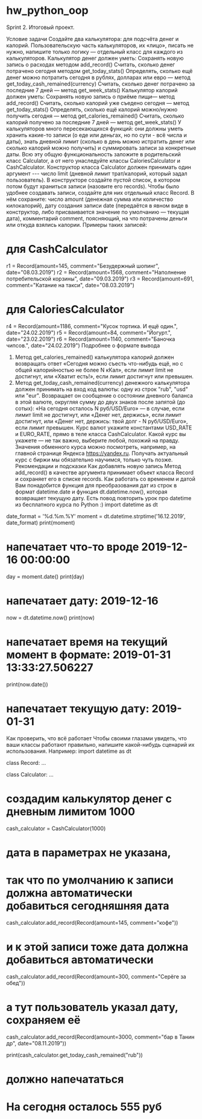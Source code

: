 # hw_python_oop
Sprint 2. Итоговый проект.


Условие задачи
Создайте два калькулятора: для подсчёта денег и калорий. Пользовательскую часть калькуляторов, их «лицо», писать не нужно, напишите только логику — отдельный класс для каждого из калькуляторов.
Калькулятор денег должен уметь:
Сохранять новую запись о расходах методом add_record()
Считать, сколько денег потрачено сегодня методом get_today_stats()
Определять, сколько ещё денег можно потратить сегодня в рублях, долларах или евро — метод get_today_cash_remained(currency)
Считать, сколько денег потрачено за последние 7 дней — метод get_week_stats()
Калькулятор калорий должен уметь:
Сохранять новую запись о приёме пищи— метод add_record()
Считать, сколько калорий уже съедено сегодня — метод get_today_stats()
Определять, сколько ещё калорий можно/нужно получить сегодня — метод get_calories_remained()
Считать, сколько калорий получено за последние 7 дней — метод get_week_stats()
У калькуляторов много пересекающихся функций: они должны уметь хранить какие-то записи (о еде или деньгах, но по сути - всё числа и даты), знать дневной лимит (сколько в день можно истратить денег или сколько калорий можно получить) и суммировать записи за конкретные даты. Всю эту общую функциональность заложите в родительский класс Calculator, а от него унаследуйте классы CaloriesCalculator и CashCalculator.
Конструктор класса Calculator должен принимать один аргумент --- число limit (дневной лимит трат/калорий, который задал пользователь). В конструкторе создайте пустой список, в котором потом будут храниться записи (назовите его records).
Чтобы было удобнее создавать записи, создайте для них отдельный класс Record. В нём сохраните:
число amount (денежная сумма или количество килокалорий),
дату создания записи date (передаётся в явном виде в конструктор, либо присваивается значение по умолчанию — текущая дата),
комментарий comment, поясняющий, на что потрачены деньги или откуда взялись калории.
Примеры таких записей:
# для CashCalculator 
r1 = Record(amount=145, comment="Безудержный шопинг", date="08.03.2019")
r2 = Record(amount=1568, comment="Наполнение потребительской корзины", date="09.03.2019")
r3 = Record(amount=691, comment="Катание на такси", date="08.03.2019")

# для CaloriesCalculator
r4 = Record(amount=1186, comment="Кусок тортика. И ещё один.", date="24.02.2019")
r5 = Record(amount=84, comment="Йогурт.", date="23.02.2019")
r6 = Record(amount=1140, comment="Баночка чипсов.", date="24.02.2019")
Подробнее о формате вывода
1. Метод get_calories_remained() калькулятора калорий должен возвращать ответ
«Сегодня можно съесть что-нибудь ещё, но с общей калорийностью не более N кКал», если лимит limit не достигнут,
или «Хватит есть!», если лимит достигнут или превышен.
2. Метод get_today_cash_remained(currency) денежного калькулятора должен принимать на вход код валюты: одну из строк "rub", "usd" или "eur".
Возвращает он сообщение о состоянии дневного баланса в этой валюте, округляя сумму до двух знаков после запятой (до сотых):
«На сегодня осталось N руб/USD/Euro» — в случае, если лимит limit не достигнут,
или «Денег нет, держись», если лимит достигнут,
или «Денег нет, держись: твой долг - N руб/USD/Euro», если лимит превышен.
Курс валют укажите константами USD_RATE и EURO_RATE, прямо в теле класса CashCalculator. Какой курс вы укажете — не так важно, выберите любой, похожий на правду. Значения обменного курса можно посмотреть, например, на главной странице Яндекса https://yandex.ru. Получать актуальный курс с биржи мы обязательно научимся, только чуть позже.
Рекомендации и подсказки
Как добавлять новую запись
Метод add_record() в качестве аргумента принимает объект класса Record и сохраняет его в списке records.
Как работать со временем и датой
Вам понадобится функция для преобразования дат из строк в формат datetime.date и функция dt.datetime.now(), которая возвращает текущую дату.
Есть повод повторить урок про datetime из бесплатного курса по Python :)
import datetime as dt
        
date_format = '%d.%m.%Y'
moment = dt.datetime.strptime('16.12.2019', date_format)
print(moment)
# напечатает что-то вроде 2019-12-16 00:00:00
        
day = moment.date()
print(day)
# напечатает дату: 2019-12-16
        
now = dt.datetime.now()
print(now)
# напечатает время на текущий момент в формате: 2019-01-31 13:33:27.506227
        
print(now.date()) 
# напечатает текущую дату: 2019-01-31
Как проверить, что всё работает
Чтобы своими глазами увидеть, что ваши классы работают правильно, напишите какой-нибудь сценарий их использования.
Например:
import datetime as dt
        
class Record:
     ...
        
class Calculator:
     ...
        
# создадим калькулятор денег с дневным лимитом 1000
cash_calculator = CashCalculator(1000)
        
# дата в параметрах не указана, 
# так что по умолчанию к записи должна автоматически добавиться сегодняшняя дата
cash_calculator.add_record(Record(amount=145, comment="кофе")) 
# и к этой записи тоже дата должна добавиться автоматически
cash_calculator.add_record(Record(amount=300, comment="Серёге за обед"))
# а тут пользователь указал дату, сохраняем её
cash_calculator.add_record(Record(amount=3000, comment="бар в Танин др", date="08.11.2019"))
                
print(cash_calculator.get_today_cash_remained("rub"))
# должно напечататься
# На сегодня осталось 555 руб
